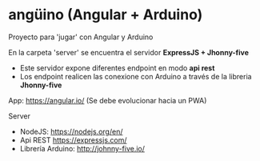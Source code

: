 # angüino (Angular + Arduino)
Proyecto para 'jugar' con Angular y Arduino

En la carpeta 'server' se encuentra el servidor **ExpressJS + Jhonny-five**
 * Este servidor expone diferentes endpoint en modo **api rest**
 * Los endpoint realicen las conexione con Arduino a través de la libreria **Jhonny-five**
 
 
 App: https://angular.io/ (Se debe evolucionar hacia un PWA)
 
 
 Server
 *  NodeJS: https://nodejs.org/en/
 * Api REST https://expressjs.com/
 * Librería Arduino: http://johnny-five.io/
 
